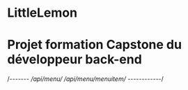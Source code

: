 # LittleLemon
# Projet formation Capstone du développeur back-end

/*-------
 /api/menu/
 /api/menu/menuitem/
 ------------*/

